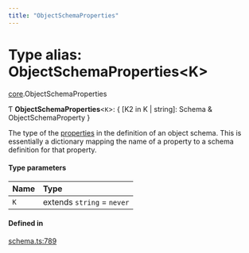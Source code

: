 ```yaml
---
title: "ObjectSchemaProperties"
---
```

# Type alias: ObjectSchemaProperties<K\>

[core](../modules/core.md).ObjectSchemaProperties

Ƭ **ObjectSchemaProperties**<`K`\>: { [K2 in K \| string]: Schema & ObjectSchemaProperty }

The type of the [properties](../interfaces/core.ObjectSchemaDefinition.md#properties) in the definition of an object schema.
This is essentially a dictionary mapping the name of a property to a schema
definition for that property.

#### Type parameters

| Name | Type |
| :------ | :------ |
| `K` | extends `string` = `never` |

#### Defined in

[schema.ts:789](https://github.com/coda/packs-sdk/blob/main/schema.ts#L789)
